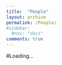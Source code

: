 ```yaml
---
title:  "People"
layout: archive
permalink: /People/
#sidebar:
  #nav: "docs"
comments: true
---
```

#Loading...

<!--
## Prashant Agrawal

Mechanical engineering at BITS-Pilani
PhD at the IITB Monash Research Academy
Postdoctoral research associate at the Iowa State Unviversity
Postdoctoral research associate at Northumbria University
FHEA fellowship
Program leader for BEng-MEng Electrical and Electronics Program


I became Professor of Interfacial Science & Engineering and Director of Chemical Engineering in Edinburgh in 2020 after eight years at the University of Northumbria at Newcastle where I was first Executive Dean of the Faculty of  Engineering & Environment and then Pro Vice-Chancellor (REF). Prior to that I spent twenty two years as as an academic at Nottingham Trent University where I was a Professor and Head of the Research & Graduate School (Science & Technology) in the College of Arts & Science and formerly Head of Physics & Mathematics. In my earlier career I held a Royal Society European Fellowship at the University of Paris VI (Pierre et Marie Curie) and both gained a PhD in Applied Mathematics and was awarded a BSc (Hons) First Class in Mathematical Physics by the University of Nottingham.
 
My research involves wetting, interfacial science and engineering and is undertaken as part of the Institute for Multiscale Thermofluids. It has attracted many funding awards including over twenty RCUK/EPSRC grants, mainly as Principal Investigator, and including both an EPSRC Platform Grant (awarded only to world-leading groups) and an EPSRC Centre for Doctoral Training. I have published over 180 refereed journal papers, which are cited ca. 1200 times annually (Google Scholar), and have been awarded seven patents. I am a Fellow of the Royal Society for Arts, Manufactures & Commerce (FRSA), a Fellow of the Higher Education Academic (FHEA), a Fellow of the Institute of Physics (F.Inst.P) and a Senior Member of the Institute of Electrical & Electronic Engineers (SMIEE).  I am a member of the EPSRC Peer Review College and lead a UK Fluids Network Special Interest Group. I have previously been a Board Member of the Award Winning BIM Academy Enterprises Ltd, an Editorial Board member of Advances in Colloid & Interface Science, a UK Management Committee representative on COST Actions, and I was a member of sub-panel 13 for "Electrical and Electronic Engineering, Metallurgy and Materials" for the UK Research Excellence Framework (REF2014).


My research is focused on the theory and modelling of capillary and wetting, including the forced dynamics of thin films and fronts, capillary filling, spreading and dewetting, droplet dynamics, phase changes and electro and dielectrowetting. I am also interested in aspects of active matter, including self-propulsion of microscopic organisms and their interactions with structured environments.
 
My research employs tools from classical hydrodynamics and numerical methods based on diffuse interface approximations, including lattice-Boltzmann algorithms

## Postdoctoral research associates

## PhD students

David Roughton-Reay

## Collaborators

Dr Hamdi Torun

Dr Gary Wells

Prof Glen McHale

Dr Prasoon Kumar

## Funders

<img src="{{ site.url }}{{ site.baseurl }}/assets/EPSRC logo.png" alt="EPSRC" width="40%">&nbsp;

<img src="{{ site.url }}{{ site.baseurl }}/assets/RoyalSociety.png" alt="RoyalSoc" width="40%">&nbsp;

<img src="{{ site.url }}{{ site.baseurl }}/assets/NorthernAccelerator.png" alt="NA" width="40%">&nbsp;

<img src="{{ site.url }}{{ site.baseurl }}/assets/DSM-Network.jpg" alt="DSM" width="40%">&nbsp;


-->
